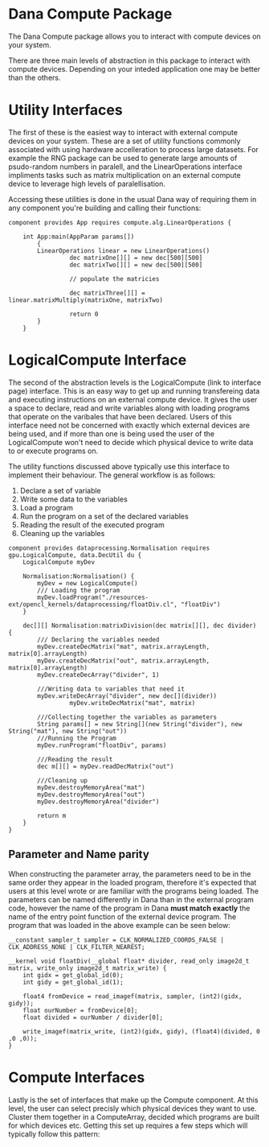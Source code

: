 # Dana Compute Package

The Dana Compute package allows you to interact with compute devices on your system.

There are three main levels of abstraction in this package to interact with compute devices. Depending on your inteded application one may be better than the others.

# Utility Interfaces

The first of these is the easiest way to interact with external compute devices on your system. These are a set of utility functions commonly associated with using hardware accelleration to process large datasets. For example the RNG package can be used to generate large amounts of psudo-random numbers in paralell, and the LinearOperations interface impliments tasks such as matrix multiplication on an external compute device to leverage high levels of paralellisation.

Accessing these utilities is done in the usual Dana way of requiring them in any component you're building and calling their functions:

```
component provides App requires compute.alg.LinearOperations {

    int App:main(AppParam params[])
        {
        LinearOperations linear = new LinearOperations()
				 dec matrixOne[][] = new dec[500][500]
				 dec matrixTwo[][] = new dec[500][500]

				 // populate the matricies

				 dec matrixThree[][] = linear.matrixMultiply(matrixOne, matrixTwo)

				 return 0
        }
    }
```

# LogicalCompute Interface

The second of the abstraction levels is the LogicalCompute (link to interface page) interface. This is an easy way to get up and running transfereing data and executing instructions on an external compute device. It gives the user a space to declare, read and write variables along with loading programs that operate on the varibales that have been declared. Users of this interface need not be concerned with exactly which external devices are being used, and if more than one is being used the user of the LogicalCompute won't need to decide which physical device to write data to or execute programs on.

The utility functions discussed above typically use this interface to implement their behaviour. The general workflow is as follows:

1. Declare a set of variable
2. Write some data to the variables
3. Load a program
4. Run the program on a set of the declared variables
5. Reading the result of the executed program
6. Cleaning up the variables


```
component provides dataprocessing.Normalisation requires gpu.LogicalCompute, data.DecUtil du {
    LogicalCompute myDev

    Normalisation:Normalisation() {
        myDev = new LogicalCompute()
		/// Loading the program
        myDev.loadProgram("./resources-ext/opencl_kernels/dataprocessing/floatDiv.cl", "floatDiv")
    }

    dec[][] Normalisation:matrixDivision(dec matrix[][], dec divider) {
		/// Declaring the variables needed
        myDev.createDecMatrix("mat", matrix.arrayLength, matrix[0].arrayLength)
        myDev.createDecMatrix("out", matrix.arrayLength, matrix[0].arrayLength)
        myDev.createDecArray("divider", 1)

		///Writing data to variables that need it
        myDev.writeDecArray("divider", new dec[](divider))
				 myDev.writeDecMatrix("mat", matrix)

		///Collecting together the variables as parameters
        String params[] = new String[](new String("divider"), new String("mat"), new String("out"))
		///Running the Program
        myDev.runProgram("floatDiv", params)

		///Reading the result
        dec m[][] = myDev.readDecMatrix("out")

		///Cleaning up
        myDev.destroyMemoryArea("mat")
        myDev.destroyMemoryArea("out")
        myDev.destroyMemoryArea("divider")

        return m
    }
}
```

## Parameter and Name parity
When constructing the parameter array, the parameters need to be in the same order they appear in the loaded program, therefore it's expected that users at this level wrote or are familiar with the programs being loaded. The parameters can be named differently in Dana than in the external program code, however the name of the program in Dana <b> must match exactly </b> the name of the entry point function of the external device program. The program that was loaded in the above example can be seen below:

```
__constant sampler_t sampler = CLK_NORMALIZED_COORDS_FALSE | CLK_ADDRESS_NONE | CLK_FILTER_NEAREST;

__kernel void floatDiv(__global float* divider, read_only image2d_t matrix, write_only image2d_t matrix_write) {
    int gidx = get_global_id(0);
    int gidy = get_global_id(1);

    float4 fromDevice = read_imagef(matrix, sampler, (int2)(gidx, gidy));
    float ourNumber = fromDevice[0];
    float divided = ourNumber / divider[0];

    write_imagef(matrix_write, (int2)(gidx, gidy), (float4)(divided, 0 ,0 ,0));
}
```

# Compute Interfaces
Lastly is the set of interfaces that make up the Compute component. At this level, the user can select precisly which physical devices they want to use. Cluster them together in a ComputeArray, decided which programs are built for which devices etc. Getting this set up requires a few steps which will typically follow this pattern:
